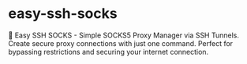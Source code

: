 # easy-ssh-socks
🚀 Easy SSH SOCKS - Simple SOCKS5 Proxy Manager via SSH Tunnels. Create secure proxy connections with just one command. Perfect for bypassing restrictions and securing your internet connection.
